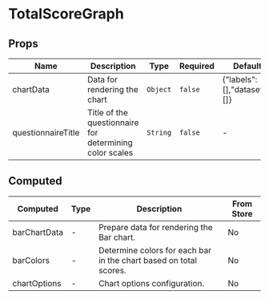 # TotalScoreGraph

## Props

<!-- @vuese:TotalScoreGraph:props:start -->
|Name|Description|Type|Required|Default|
|---|---|---|---|---|
|chartData|Data for rendering the chart|`Object`|`false`|{"labels":[],"datasets":[]}|
|questionnaireTitle|Title of the questionnaire for determining color scales|`String`|`false`|-|

<!-- @vuese:TotalScoreGraph:props:end -->


## Computed

<!-- @vuese:TotalScoreGraph:computed:start -->
|Computed|Type|Description|From Store|
|---|---|---|---|
|barChartData|-|Prepare data for rendering the Bar chart.|No|
|barColors|-|Determine colors for each bar in the chart based on total scores.|No|
|chartOptions|-|Chart options configuration.|No|

<!-- @vuese:TotalScoreGraph:computed:end -->


